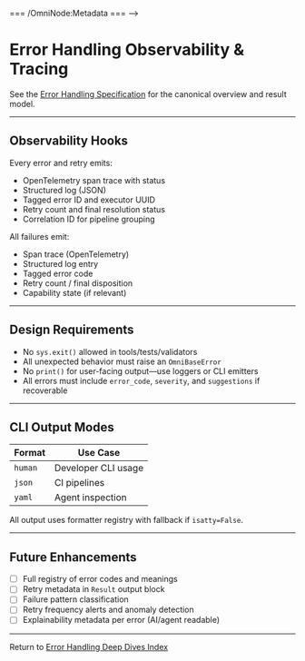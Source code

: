<!-- === OmniNode:Metadata ===
<!-- metadata_version: 0.1.0 -->
<!-- schema_version: 1.1.0 -->
<!-- uuid: 4e6569c2-45ba-420c-97f4-2f510cc809e9 -->
<!-- name: observability.md -->
<!-- version: 1.0.0 -->
<!-- author: OmniNode Team -->
<!-- created_at: 2025-05-19T16:19:57.551689 -->
<!-- last_modified_at: 2025-05-19T16:19:57.551693 -->
<!-- description: Stamped Markdown file: observability.md -->
<!-- state_contract: none -->
<!-- lifecycle: active -->
<!-- hash: b8b1b40bb95a5524075c11aca3e4b300aca0cf8adcb04690b56ac805ccb39911 -->
<!-- entrypoint: {'type': 'markdown', 'target': 'observability.md'} -->
<!-- namespace: onex.stamped.observability.md -->
<!-- meta_type: tool -->
=== /OmniNode:Metadata === -->

# Error Handling Observability & Tracing

See the [Error Handling Specification](../error_handling.md) for the canonical overview and result model.

---

## Observability Hooks

Every error and retry emits:
- OpenTelemetry span trace with status
- Structured log (JSON)
- Tagged error ID and executor UUID
- Retry count and final resolution status
- Correlation ID for pipeline grouping

All failures emit:
- Span trace (OpenTelemetry)
- Structured log entry
- Tagged error code
- Retry count / final disposition
- Capability state (if relevant)

---

## Design Requirements

- No `sys.exit()` allowed in tools/tests/validators
- All unexpected behavior must raise an `OmniBaseError`
- No `print()` for user-facing output—use loggers or CLI emitters
- All errors must include `error_code`, `severity`, and `suggestions` if recoverable

---

## CLI Output Modes

| Format     | Use Case            |
|------------|---------------------|
| `human`    | Developer CLI usage |
| `json`     | CI pipelines        |
| `yaml`     | Agent inspection    |

All output uses formatter registry with fallback if `isatty=False`.

---

## Future Enhancements

- [ ] Full registry of error codes and meanings
- [ ] Retry metadata in `Result` output block
- [ ] Failure pattern classification
- [ ] Retry frequency alerts and anomaly detection
- [ ] Explainability metadata per error (AI/agent readable)

---

Return to [Error Handling Deep Dives Index](index.md) 

